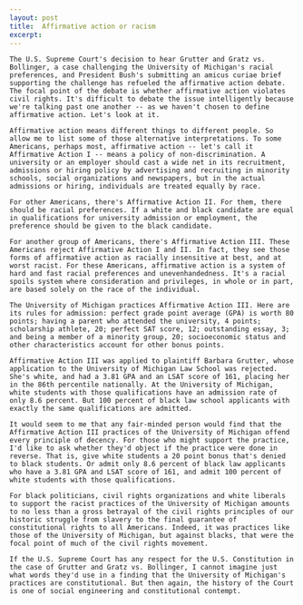 ```yaml
---
layout: post
title:  Affirmative action or racism
excerpt:
---
```












	The U.S. Supreme Court's decision to hear Grutter and Gratz vs. Bollinger, a case challenging the University of Michigan's racial preferences, and President Bush's submitting an amicus curiae brief supporting the challenge has refueled the affirmative action debate. The focal point of the debate is whether affirmative action violates civil rights. It's difficult to debate the issue intelligently because we're talking past one another -- as we haven't chosen to define affirmative action. Let's look at it.

	Affirmative action means different things to different people. So allow me to list some of those alternative interpretations. To some Americans, perhaps most, affirmative action -- let's call it Affirmative Action I -- means a policy of non-discrimination. A university or an employer should cast a wide net in its recruitment, admissions or hiring policy by advertising and recruiting in minority schools, social organizations and newspapers, but in the actual admissions or hiring, individuals are treated equally by race.

	For other Americans, there's Affirmative Action II. For them, there should be racial preferences. If a white and black candidate are equal in qualifications for university admission or employment, the preference should be given to the black candidate.

	For another group of Americans, there's Affirmative Action III. These Americans reject Affirmative Action I and II. In fact, they see those forms of affirmative action as racially insensitive at best, and at worst racist. For these Americans, affirmative action is a system of hard and fast racial preferences and unevenhandedness. It's a racial spoils system where consideration and privileges, in whole or in part, are based solely on the race of the individual.

	The University of Michigan practices Affirmative Action III. Here are its rules for admission: perfect grade point average (GPA) is worth 80 points; having a parent who attended the university, 4 points; scholarship athlete, 20; perfect SAT score, 12; outstanding essay, 3; and being a member of a minority group, 20; socioeconomic status and other characteristics account for other bonus points.

	Affirmative Action III was applied to plaintiff Barbara Grutter, whose application to the University of Michigan Law School was rejected. She's white, and had a 3.81 GPA and an LSAT score of 161, placing her in the 86th percentile nationally. At the University of Michigan, white students with those qualifications have an admission rate of only 8.6 percent. But 100 percent of black law school applicants with exactly the same qualifications are admitted.

	It would seem to me that any fair-minded person would find that the Affirmative Action III practices of the University of Michigan offend every principle of decency. For those who might support the practice, I'd like to ask whether they'd object if the practice were done in reverse. That is, give white students a 20 point bonus that's denied to black students. Or admit only 8.6 percent of black law applicants who have a 3.81 GPA and LSAT score of 161, and admit 100 percent of white students with those qualifications.

	For black politicians, civil rights organizations and white liberals to support the racist practices of the University of Michigan amounts to no less than a gross betrayal of the civil rights principles of our historic struggle from slavery to the final guarantee of constitutional rights to all Americans. Indeed, it was practices like those of the University of Michigan, but against blacks, that were the focal point of much of the civil rights movement.

	If the U.S. Supreme Court has any respect for the U.S. Constitution in the case of Grutter and Gratz vs. Bollinger, I cannot imagine just what words they'd use in a finding that the University of Michigan's practices are constitutional. But then again, the history of the Court is one of social engineering and constitutional contempt.


